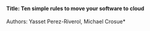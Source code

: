 #### Title: Ten simple rules to move your software to cloud


Authors: Yasset Perez-Riverol, Michael Crosue* 





